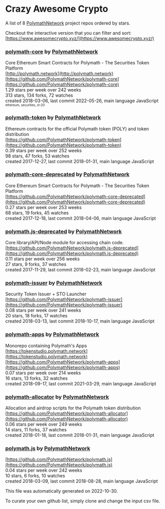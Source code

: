 # Crazy Awesome Crypto
A list of 8 [PolymathNetwork](https://github.com/PolymathNetwork) project repos ordered by stars.  

Checkout the interactive version that you can filter and sort: 
[https://www.awesomecrypto.xyz/](https://www.awesomecrypto.xyz/)  


### [polymath-core](https://github.com/PolymathNetwork/polymath-core) by [PolymathNetwork](https://github.com/PolymathNetwork)  
Core Ethereum Smart Contracts for Polymath - The Securities Token Platform  
[http://polymath.network](http://polymath.network)  
[https://github.com/PolymathNetwork/polymath-core](https://github.com/PolymathNetwork/polymath-core)  
1.29 stars per week over 242 weeks  
313 stars, 134 forks, 72 watches  
created 2018-03-06, last commit 2022-05-26, main language JavaScript  
<sub><sup>ethereum, securities, st-20</sup></sub>


### [polymath-token](https://github.com/PolymathNetwork/polymath-token) by [PolymathNetwork](https://github.com/PolymathNetwork)  
Ethereum contracts for the official Polymath token (POLY) and token distribution  
[https://github.com/PolymathNetwork/polymath-token](https://github.com/PolymathNetwork/polymath-token)  
0.39 stars per week over 252 weeks  
98 stars, 47 forks, 53 watches  
created 2017-12-27, last commit 2018-01-31, main language JavaScript  


### [polymath-core-deprecated](https://github.com/PolymathNetwork/polymath-core-deprecated) by [PolymathNetwork](https://github.com/PolymathNetwork)  
Core Ethereum Smart Contracts for Polymath - The Securities Token Platform  
[https://github.com/PolymathNetwork/polymath-core-deprecated](https://github.com/PolymathNetwork/polymath-core-deprecated)  
0.27 stars per week over 253 weeks  
68 stars, 19 forks, 45 watches  
created 2017-12-18, last commit 2018-04-06, main language JavaScript  


### [polymath.js-deprecated](https://github.com/PolymathNetwork/polymath.js-deprecated) by [PolymathNetwork](https://github.com/PolymathNetwork)  
Core library/API/Node module for accessing chain code.  
[https://github.com/PolymathNetwork/polymath.js-deprecated](https://github.com/PolymathNetwork/polymath.js-deprecated)  
0.11 stars per week over 256 weeks  
27 stars, 9 forks, 37 watches  
created 2017-11-29, last commit 2018-02-23, main language JavaScript  


### [polymath-issuer](https://github.com/PolymathNetwork/polymath-issuer) by [PolymathNetwork](https://github.com/PolymathNetwork)  
Security Token Issuer + STO Launcher  
[https://github.com/PolymathNetwork/polymath-issuer](https://github.com/PolymathNetwork/polymath-issuer)  
0.08 stars per week over 241 weeks  
20 stars, 18 forks, 17 watches  
created 2018-03-13, last commit 2018-10-17, main language JavaScript  


### [polymath-apps](https://github.com/PolymathNetwork/polymath-apps) by [PolymathNetwork](https://github.com/PolymathNetwork)  
Monorepo containing Polymath's Apps  
[https://tokenstudio.polymath.network](https://tokenstudio.polymath.network)  
[https://github.com/PolymathNetwork/polymath-apps](https://github.com/PolymathNetwork/polymath-apps)  
0.07 stars per week over 214 weeks  
16 stars, 13 forks, 32 watches  
created 2018-09-17, last commit 2021-03-29, main language JavaScript  


### [polymath-allocator](https://github.com/PolymathNetwork/polymath-allocator) by [PolymathNetwork](https://github.com/PolymathNetwork)  
Allocation and airdrop scripts for the Polymath token distribution  
[https://github.com/PolymathNetwork/polymath-allocator](https://github.com/PolymathNetwork/polymath-allocator)  
0.06 stars per week over 249 weeks  
14 stars, 11 forks, 37 watches  
created 2018-01-18, last commit 2018-01-31, main language JavaScript  


### [polymath.js](https://github.com/PolymathNetwork/polymath.js) by [PolymathNetwork](https://github.com/PolymathNetwork)  
  
[https://github.com/PolymathNetwork/polymath.js](https://github.com/PolymathNetwork/polymath.js)  
0.04 stars per week over 242 weeks  
10 stars, 6 forks, 10 watches  
created 2018-03-09, last commit 2018-08-28, main language JavaScript  


This file was automatically generated on 2022-10-30.  

To curate your own github list, simply clone and change the input csv file.  